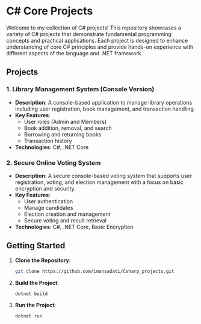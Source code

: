 
# C# Core Projects

Welcome to my collection of C# projects! This repository showcases a variety of C# projects that demonstrate fundamental programming concepts and practical applications. Each project is designed to enhance understanding of core C# principles and provide hands-on experience with different aspects of the language and .NET framework.

## Projects

### 1. **Library Management System (Console Version)**
   - **Description**: A console-based application to manage library operations including user registration, book management, and transaction handling.
   - **Key Features**:
     - User roles (Admin and Members)
     - Book addition, removal, and search
     - Borrowing and returning books
     - Transaction history
   - **Technologies**: C#, .NET Core

### 2. **Secure Online Voting System**
   - **Description**: A secure console-based voting system that supports user registration, voting, and election management with a focus on basic encryption and security.
   - **Key Features**:
     - User authentication 
     - Manage candidates
     - Election creation and management
     - Secure voting and result retrieval
   - **Technologies**: C#, .NET Core, Basic Encryption


## Getting Started

1. **Clone the Repository**:
   ```sh
   git clone https://github.com/imansadati/Csharp_projects.git
2. **Build the Project**:
   ```sh
   dotnet build
3. **Run the Project**:
   ```sh
   dotnet run
